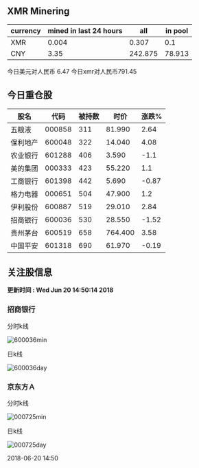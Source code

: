 ## XMR Minering

|currency|mined in last 24 hours|all|in pool|
|---|---|---|---|
|XMR|0.004|0.307|0.1|
|CNY|3.35|242.875|78.913|

今日美元对人民币 6.47	今日xmr对人民币791.45


## 今日重仓股 

|股名|代码|被持数|时价|涨跌%|
|---|---|---|---|---|
|五粮液|000858|311|81.990|2.64|
|保利地产|600048|322|14.040|4.08|
|农业银行|601288|406|3.590|-1.1|
|美的集团|000333|423|55.220|1.1|
|工商银行|601398|442|5.690|-0.87|
|格力电器|000651|504|47.900|1.2|
|伊利股份|600887|519|29.010|2.84|
|招商银行|600036|530|28.550|-1.52|
|贵州茅台|600519|658|764.400|3.58|
|中国平安|601318|690|61.970|-0.19|

## 关注股信息
**更新时间 : Wed Jun 20 14:50:14 2018**
### 招商银行 
分时k线

![600036min](http://image.sinajs.cn/newchart/min/n/sh600036.gif)

日k线

![600036day](http://image.sinajs.cn/newchart/daily/n/sh600036.gif)

### 京东方Ａ 
分时k线

![000725min](http://image.sinajs.cn/newchart/min/n/sz000725.gif)

日k线

![000725day](http://image.sinajs.cn/newchart/daily/n/sz000725.gif)

2018-06-20 14:50